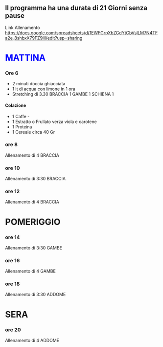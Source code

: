 
## Il programma ha una durata di 21 Giorni senza pause
Link Allenamento  
https://docs.google.com/spreadsheets/d/1EWFGrpXbZGdYtCbVslLM7N4TFa2e_8shbxX79FZ9liI/edit?usp=sharing

# <span style="color:blue">MATTINA</span>

### Ore 6
* 2 minuti doccia ghiacciata
* 1 lt di acqua con limone in 1 ora
* Stretching di 3.30 BRACCIA 1 GAMBE 1 SCHIENA 1
#### Colazione
* 1 Caffe - 
* 1 Estratto o Frullato verza viola e carotene 
* 1 Proteina 
* 1 Cereale circa 40 Gr 

### ore 8
Allenamento di 4 BRACCIA

### ore 10
Allenamento di 3:30 BRACCIA
### ore 12
Allenamento di 4 BRACCIA

# POMERIGGIO
### ore 14
Allenamento di 3:30 GAMBE
### ore 16
Allenamento di 4 GAMBE
### ore 18
Allenamento di 3:30 ADDOME

# SERA
### ore 20
Allenamento di 4 ADDOME
